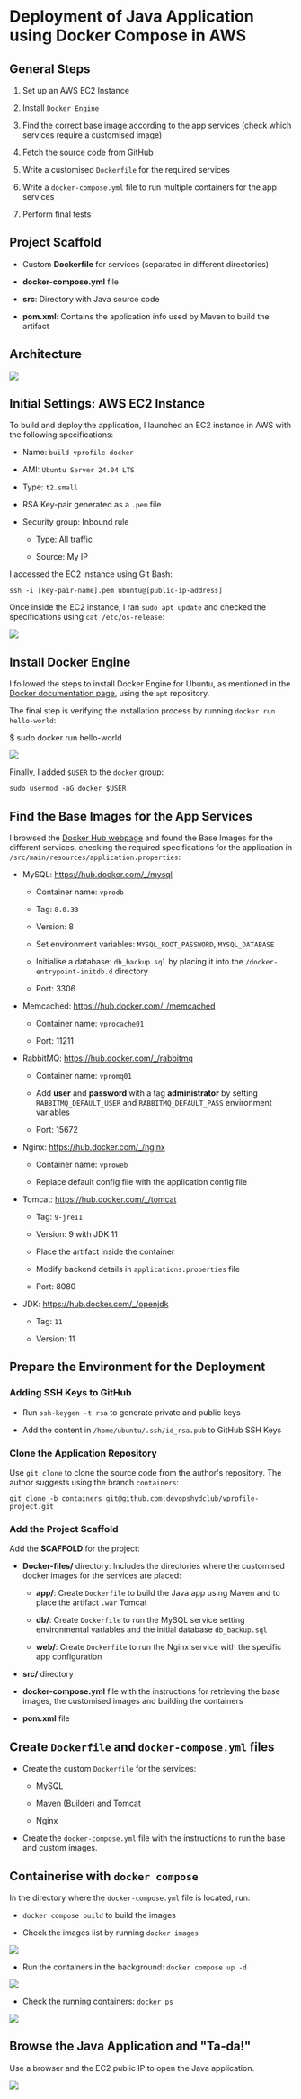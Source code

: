# Deployment of Java Application using Docker Compose in AWS

## General Steps

1. Set up an AWS EC2 Instance

2. Install `Docker Engine`

3. Find the correct base image according to the app services
(check which services require a customised image)

4. Fetch the source code from GitHub

4. Write a customised `Dockerfile` for the required services

5. Write a `docker-compose.yml` file to run multiple containers for the 
app services

6. Perform final tests

## Project Scaffold

* Custom **Dockerfile** for services (separated in different directories)

* **docker-compose.yml** file

* **src**: Directory with Java source code

* **pom.xml**: Contains the application info used by Maven to build the artifact

## Architecture

![](./project-imgs/docker-aws-ec2.png)

## Initial Settings: AWS EC2 Instance

To build and deploy the application, I launched an EC2 instance in AWS with 
the following specifications:

* Name: `build-vprofile-docker`

* AMI: `Ubuntu Server 24.04 LTS`

* Type: `t2.small`

* RSA Key-pair generated as a `.pem` file

* Security group: Inbound rule

  - Type: All traffic

  - Source: My IP

I accessed the EC2 instance using Git Bash:

`ssh -i [key-pair-name].pem ubuntu@[public-ip-address]`

Once inside the EC2 instance, I ran `sudo apt update` and checked the 
specifications using `cat /etc/os-release`:

![](./project-imgs/ubuntu-os-release.png)

## Install Docker Engine

I followed the steps to install Docker Engine for Ubuntu, as mentioned in the 
[Docker documentation page](https://docs.docker.com/engine/install/), using the 
`apt` repository.

The final step is verifying the installation process by running 
`docker run hello-world`:

$ sudo docker run hello-world

![](./project-imgs/docker-hello-world.png)

Finally, I added `$USER` to the `docker` group:

`sudo usermod -aG docker $USER`

## Find the Base Images for the App Services

I browsed the [Docker Hub webpage](https://hub.docker.com/) and found
the Base Images for the different services, checking the required 
specifications for the application in 
`/src/main/resources/application.properties`:

* MySQL: https://hub.docker.com/_/mysql

   - Container name: `vprodb`

   - Tag: `8.0.33`

   - Version: 8

   - Set environment variables: `MYSQL_ROOT_PASSWORD`, `MYSQL_DATABASE`

   - Initialise a database: `db_backup.sql` by placing it into the 
   `/docker-entrypoint-initdb.d` directory

   - Port: 3306

* Memcached: https://hub.docker.com/_/memcached

   - Container name: `vprocache01`

   - Port: 11211

* RabbitMQ: https://hub.docker.com/_/rabbitmq
   
   - Container name: `vpromq01`

   - Add **user** and **password** with a tag **administrator** by 
   setting `RABBITMQ_DEFAULT_USER` and `RABBITMQ_DEFAULT_PASS` environment
   variables

   - Port: 15672

* Nginx: https://hub.docker.com/_/nginx

   - Container name: `vproweb`

   - Replace default config file with the application config file

* Tomcat: https://hub.docker.com/_/tomcat

   - Tag: `9-jre11`

   - Version: 9 with JDK 11

   - Place the artifact inside the container

   - Modify backend details in `applications.properties` file

   - Port: 8080

* JDK: https://hub.docker.com/_/openjdk

   - Tag: `11`

   - Version: 11

## Prepare the Environment for the Deployment

### Adding SSH Keys to GitHub

* Run `ssh-keygen -t rsa` to generate private and public keys

* Add the content in `/home/ubuntu/.ssh/id_rsa.pub` to GitHub SSH Keys

### Clone the Application Repository

Use `git clone` to clone the source code from the author's repository.
The author suggests using the branch `containers`:

`git clone -b containers git@github.com:devopshydclub/vprofile-project.git`

### Add the Project Scaffold

Add the **SCAFFOLD** for the project:

* **Docker-files/** directory: Includes the directories where the customised 
docker images for the services are placed:

   - **app/**: Create `Dockerfile` to build the Java app using Maven 
   and to place the artifact `.war` Tomcat

   - **db/**: Create `Dockerfile` to run the MySQL service 
   setting environmental variables and the initial database 
   `db_backup.sql`

   - **web/**: Create `Dockerfile` to run the Nginx service
   with the specific app configuration

* **src/** directory

* **docker-compose.yml** file with the instructions for retrieving 
the base images, the customised images and building the containers

* **pom.xml** file

## Create `Dockerfile` and `docker-compose.yml` files

* Create the custom `Dockerfile` for the services:

   - MySQL

   - Maven (Builder) and Tomcat

   - Nginx

* Create the `docker-compose.yml` file with the instructions to
run the base and custom images.

## Containerise with `docker compose`

In the directory where the `docker-compose.yml` file is located,
run:

* `docker compose build` to build the images

* Check the images list by running `docker images`

![](./project-imgs/docker-images.png)

* Run the containers in the background: `docker compose up -d`

![](./project-imgs/docker-compose-up-result.png)

* Check the running containers: `docker ps`

![](./project-imgs/docker-containers.png)

## Browse the Java Application and "Ta-da!"

Use a browser and the EC2 public IP to open the Java application.

![](./project-imgs/vprofile-app.png)